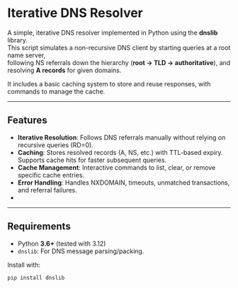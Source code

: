 # Iterative DNS Resolver

A simple, iterative DNS resolver implemented in Python using the **dnslib** library.  
This script simulates a non-recursive DNS client by starting queries at a root name server,  
following NS referrals down the hierarchy (**root → TLD → authoritative**), and resolving **A records** for given domains.  

It includes a basic caching system to store and reuse responses, with commands to manage the cache.

---

## Features

- **Iterative Resolution**: Follows DNS referrals manually without relying on recursive queries (RD=0).  
- **Caching**: Stores resolved records (A, NS, etc.) with TTL-based expiry. Supports cache hits for faster subsequent queries.  
- **Cache Management**: Interactive commands to list, clear, or remove specific cache entries.  
- **Error Handling**: Handles NXDOMAIN, timeouts, unmatched transactions, and referral failures.  
- 

---

## Requirements

- Python **3.6+** (tested with 3.12)  
- `dnslib`: For DNS message parsing/packing.  

Install with:

```bash
pip install dnslib
